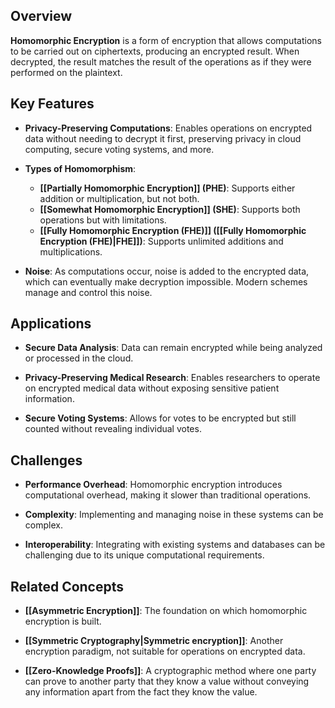 ## Overview

**Homomorphic Encryption** is a form of encryption that allows computations to be carried out on ciphertexts, producing an encrypted result. When decrypted, the result matches the result of the operations as if they were performed on the plaintext.

## Key Features

- **Privacy-Preserving Computations**: Enables operations on encrypted data without needing to decrypt it first, preserving privacy in cloud computing, secure voting systems, and more.
    
- **Types of Homomorphism**:
    
    - **[[Partially Homomorphic Encryption]] (PHE)**: Supports either addition or multiplication, but not both.
    - **[[Somewhat Homomorphic Encryption]] (SHE)**: Supports both operations but with limitations.
    - **[[Fully Homomorphic Encryption (FHE)]] ([[Fully Homomorphic Encryption (FHE)|FHE]])**: Supports unlimited additions and multiplications.
- **Noise**: As computations occur, noise is added to the encrypted data, which can eventually make decryption impossible. Modern schemes manage and control this noise.
    

## Applications

- **Secure Data Analysis**: Data can remain encrypted while being analyzed or processed in the cloud.
    
- **Privacy-Preserving Medical Research**: Enables researchers to operate on encrypted medical data without exposing sensitive patient information.
    
- **Secure Voting Systems**: Allows for votes to be encrypted but still counted without revealing individual votes.
    

## Challenges

- **Performance Overhead**: Homomorphic encryption introduces computational overhead, making it slower than traditional operations.
    
- **Complexity**: Implementing and managing noise in these systems can be complex.
    
- **Interoperability**: Integrating with existing systems and databases can be challenging due to its unique computational requirements.
    

## Related Concepts

- **[[Asymmetric Encryption]]**: The foundation on which homomorphic encryption is built.
    
- **[[Symmetric Cryptography|Symmetric encryption]]**: Another encryption paradigm, not suitable for operations on encrypted data.
    
- **[[Zero-Knowledge Proofs]]**: A cryptographic method where one party can prove to another party that they know a value without conveying any information apart from the fact they know the value.
